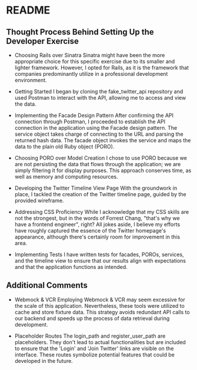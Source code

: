 # README

## Thought Process Behind Setting Up the Developer Exercise
- Choosing Rails over Sinatra
    Sinatra might have been the more appropriate choice for this specific exercise due to its smaller and lighter framework. However, I opted for Rails, as it is the framework that companies predominantly utilize in a professional development environment.

- Getting Started
    I began by cloning the fake_twitter_api repository and used Postman to interact with the API, allowing me to access and view the data. 

- Implementing the Facade Design Pattern
    After confirming the API connection through Postman, I proceeded to establish the API connection in the application using the Facade design pattern. The service object takes charge of connecting to the URL and parsing the returned hash data. The facade object invokes the service and maps the data to the plain old Ruby object (PORO).

- Choosing PORO over Model Creation
    I chose to use PORO because we are not persisting the data that flows through the application; we are simply filtering it for display purposes. This approach conserves time, as well as memory and computing resources.

- Developing the Twitter Timeline View Page
    With the groundwork in place, I tackled the creation of the Twitter timeline page, guided by the provided wireframe.

- Addressing CSS Proficiency
    While I acknowledge that my CSS skills are not the strongest, but in the words of Forrest Chang, "that's why we have a frontend engineer", right? All jokes aside, I believe my efforts have roughly captured the essence of the Twitter homepage's appearance, although there's certainly room for improvement in this area. 

- Implementing Tests
    I have written tests for facades, POROs, services, and the timeline view to ensure that our results align with expectations and that the application functions as intended.

## Additional Comments
- Webmock & VCR 
    Employing Webmock & VCR may seem excessive for the scale of this application. Nevertheless, these tools were utilized to cache and store fixture data. This strategy avoids redundant API calls to our backend and speeds up the process of data retrieval during development.

- Placeholder Routes
    The login_path and register_user_path are placeholders. They don't lead to actual functionalities but are included to ensure that the 'Login' and 'Join Twitter' links are visible on the interface. These routes symbolize potential features that could be developed in the future.